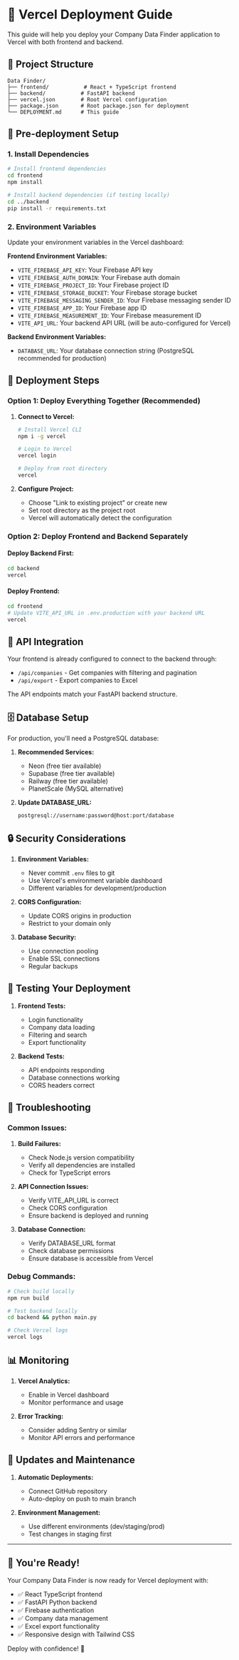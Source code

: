 # 🚀 Vercel Deployment Guide

This guide will help you deploy your Company Data Finder application to Vercel with both frontend and backend.

## 📁 Project Structure
```
Data Finder/
├── frontend/           # React + TypeScript frontend
├── backend/           # FastAPI backend
├── vercel.json        # Root Vercel configuration
├── package.json       # Root package.json for deployment
└── DEPLOYMENT.md      # This guide
```

## 🔧 Pre-deployment Setup

### 1. Install Dependencies
```bash
# Install frontend dependencies
cd frontend
npm install

# Install backend dependencies (if testing locally)
cd ../backend
pip install -r requirements.txt
```

### 2. Environment Variables
Update your environment variables in the Vercel dashboard:

**Frontend Environment Variables:**
- `VITE_FIREBASE_API_KEY`: Your Firebase API key
- `VITE_FIREBASE_AUTH_DOMAIN`: Your Firebase auth domain
- `VITE_FIREBASE_PROJECT_ID`: Your Firebase project ID
- `VITE_FIREBASE_STORAGE_BUCKET`: Your Firebase storage bucket
- `VITE_FIREBASE_MESSAGING_SENDER_ID`: Your Firebase messaging sender ID
- `VITE_FIREBASE_APP_ID`: Your Firebase app ID
- `VITE_FIREBASE_MEASUREMENT_ID`: Your Firebase measurement ID
- `VITE_API_URL`: Your backend API URL (will be auto-configured for Vercel)

**Backend Environment Variables:**
- `DATABASE_URL`: Your database connection string (PostgreSQL recommended for production)

## 🚀 Deployment Steps

### Option 1: Deploy Everything Together (Recommended)

1. **Connect to Vercel:**
   ```bash
   # Install Vercel CLI
   npm i -g vercel
   
   # Login to Vercel
   vercel login
   
   # Deploy from root directory
   vercel
   ```

2. **Configure Project:**
   - Choose "Link to existing project" or create new
   - Set root directory as the project root
   - Vercel will automatically detect the configuration

### Option 2: Deploy Frontend and Backend Separately

#### Deploy Backend First:
```bash
cd backend
vercel
```

#### Deploy Frontend:
```bash
cd frontend
# Update VITE_API_URL in .env.production with your backend URL
vercel
```

## 🔗 API Integration

Your frontend is already configured to connect to the backend through:
- `/api/companies` - Get companies with filtering and pagination
- `/api/export` - Export companies to Excel

The API endpoints match your FastAPI backend structure.

## 🗄️ Database Setup

For production, you'll need a PostgreSQL database:

1. **Recommended Services:**
   - Neon (free tier available)
   - Supabase (free tier available)
   - Railway (free tier available)
   - PlanetScale (MySQL alternative)

2. **Update DATABASE_URL:**
   ```
   postgresql://username:password@host:port/database
   ```

## 🔒 Security Considerations

1. **Environment Variables:**
   - Never commit `.env` files to git
   - Use Vercel's environment variable dashboard
   - Different variables for development/production

2. **CORS Configuration:**
   - Update CORS origins in production
   - Restrict to your domain only

3. **Database Security:**
   - Use connection pooling
   - Enable SSL connections
   - Regular backups

## 🧪 Testing Your Deployment

1. **Frontend Tests:**
   - Login functionality
   - Company data loading
   - Filtering and search
   - Export functionality

2. **Backend Tests:**
   - API endpoints responding
   - Database connections working
   - CORS headers correct

## 🐛 Troubleshooting

### Common Issues:

1. **Build Failures:**
   - Check Node.js version compatibility
   - Verify all dependencies are installed
   - Check for TypeScript errors

2. **API Connection Issues:**
   - Verify VITE_API_URL is correct
   - Check CORS configuration
   - Ensure backend is deployed and running

3. **Database Connection:**
   - Verify DATABASE_URL format
   - Check database permissions
   - Ensure database is accessible from Vercel

### Debug Commands:
```bash
# Check build locally
npm run build

# Test backend locally
cd backend && python main.py

# Check Vercel logs
vercel logs
```

## 📊 Monitoring

1. **Vercel Analytics:**
   - Enable in Vercel dashboard
   - Monitor performance and usage

2. **Error Tracking:**
   - Consider adding Sentry or similar
   - Monitor API errors and performance

## 🔄 Updates and Maintenance

1. **Automatic Deployments:**
   - Connect GitHub repository
   - Auto-deploy on push to main branch

2. **Environment Management:**
   - Use different environments (dev/staging/prod)
   - Test changes in staging first

---

## 🎉 You're Ready!

Your Company Data Finder is now ready for Vercel deployment with:
- ✅ React TypeScript frontend
- ✅ FastAPI Python backend  
- ✅ Firebase authentication
- ✅ Company data management
- ✅ Excel export functionality
- ✅ Responsive design with Tailwind CSS

Deploy with confidence! 🚀
